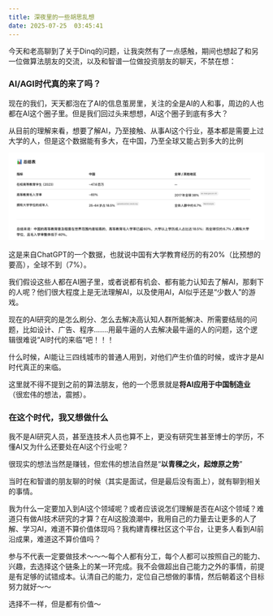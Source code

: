 ```yaml
---
title: 深夜里的一些胡思乱想
date: 2025-07-25  03:45:41 
---
```


今天和老高聊到了关于Dinq的问题，让我突然有了一点感触，期间也想起了和另一位做算法朋友的交流，以及和智谱一位做投资朋友的聊天，不禁在想：

### **AI/AGI时代真的来了吗？**

现在的我们，天天都泡在了AI的信息茧房里，关注的全是AI的人和事，周边的人也都在AI这个圈子里。但是我们回过头来想想，AI这个圈子到底有多大？

从目前的理解来看，想要了解AI，乃至接触、从事AI这个行业，基本都是需要上过大学的人，但是这个数据能有多大，在中国，乃至全球又能占到多大的比例

![image-20250725035928288](image-20250725035928288.png)

这是来自ChatGPT的一个数据，也就说中国有大学教育经历的有20%（比预想的要高），全球不到（7%）。

我们假设这些人都在AI圈子里，或者说都有机会、都有能力认知去了解AI，那剩下的人呢？他们很大程度上是无法理解AI，以及使用AI，AI似乎还是“少数人”的游戏。

现在的AI研究的是怎么刷分、怎么去解决高认知人群所能解决、所需要结局的问题，比如设计、广告、程序.......用最牛逼的人去解决最牛逼的人的问题，这个逻辑很难说“AI时代的来临“吧！！！

什么时候，AI能让三四线城市的普通人用到，对他们产生价值的时候，或许才是AI时代真正的来临。

这里就不得不提到之前的算法朋友，他的一个愿景就是**将AI应用于中国制造业**（很宏伟的想法，震撼）。

### 在这个时代，我又想做什么

我不是AI研究人员，甚至连技术人员也算不上，更没有研究生甚至博士的学历，不懂AI又为什么还要处在AI这个行业呢？

很现实的想法当然是赚钱，但宏伟的想法自然是“**以青稞之火，起燎原之势**”

当时在和智谱的朋友聊的时候（其实是面试，但是最后没有面上），就有聊到相关的事情。

我为什么一定要加入到AI这个领域呢？或者应该说怎们理解是否在AI这个领域？难道只有做AI技术研究的才算？在AI这股浪潮中，我用自己的力量去让更多的人了解、学习AI，难道不算价值体现吗？我构建青稞社区这个平台，让更多人看到AI前沿成果，难道这不算价值吗？

参与不代表一定要做技术～～～每个人都有分工，每个人都可以按照自己的能力、兴趣，去选择这个链条上的某一环完成。我不会做超出自己能力之外的事情，前提是有足够的试错成本。认清自己的能力，定位自己想做的事情，然后朝着这个目标努力就好～～

选择不一样，但是都有价值～




